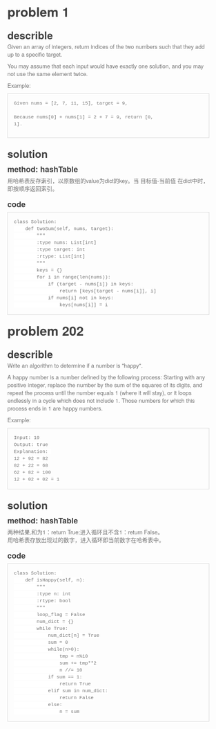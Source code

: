<html lang="en"><head>
    <meta charset="UTF-8">
    <title></title>
<style id="system" type="text/css">h1,h2,h3,h4,h5,h6,p,blockquote {    margin: 0;    padding: 0;}body {    font-family: "Helvetica Neue", Helvetica, "Hiragino Sans GB", Arial, sans-serif;    font-size: 13px;    line-height: 18px;    color: #737373;    margin: 10px 13px 10px 13px;}a {    color: #0069d6;}a:hover {    color: #0050a3;    text-decoration: none;}a img {    border: none;}p {    margin-bottom: 9px;}h1,h2,h3,h4,h5,h6 {    color: #404040;    line-height: 36px;}h1 {    margin-bottom: 18px;    font-size: 30px;}h2 {    font-size: 24px;}h3 {    font-size: 18px;}h4 {    font-size: 16px;}h5 {    font-size: 14px;}h6 {    font-size: 13px;}hr {    margin: 0 0 19px;    border: 0;    border-bottom: 1px solid #ccc;}blockquote {    padding: 13px 13px 21px 15px;    margin-bottom: 18px;    font-family:georgia,serif;    font-style: italic;}blockquote:before {    content:"C";    font-size:40px;    margin-left:-10px;    font-family:georgia,serif;    color:#eee;}blockquote p {    font-size: 14px;    font-weight: 300;    line-height: 18px;    margin-bottom: 0;    font-style: italic;}code, pre {    font-family: Monaco, Andale Mono, Courier New, monospace;}code {    background-color: #fee9cc;    color: rgba(0, 0, 0, 0.75);    padding: 1px 3px;    font-size: 12px;    -webkit-border-radius: 3px;    -moz-border-radius: 3px;    border-radius: 3px;}pre {    display: block;    padding: 14px;    margin: 0 0 18px;    line-height: 16px;    font-size: 11px;    border: 1px solid #d9d9d9;    white-space: pre-wrap;    word-wrap: break-word;}pre code {    background-color: #fff;    color:#737373;    font-size: 11px;    padding: 0;}@media screen and (min-width: 768px) {    body {        width: 748px;        margin:10px auto;    }}</style><style id="custom" type="text/css"></style></head>
<body marginheight="0"><h1>problem 1</h1>
<h2>describle</h2>
<p>Given an array of integers, return indices of the two numbers such that they add up to a specific target.

</p>
<p>You may assume that each input would have exactly one solution, and you may not use the same element twice.

</p>
<p>Example:

</p>
<pre><code>Given nums = [2, 7, 11, 15], target = 9,

Because nums[0] + nums[1] = 2 + 7 = 9,
return [0, 1].</code></pre>
<h2>solution</h2>
<h3>method: hashTable</h3>
<p>用哈希表反存索引，以原数组的value为dict的key。当 目标值-当前值 在dict中时，即按顺序返回索引。
</p>
<h3>code</h3>
<pre><code class="lang-python">class Solution:
    def twoSum(self, nums, target):
        """
        :type nums: List[int]
        :type target: int
        :rtype: List[int]
        """
        keys = {}
        for i in range(len(nums)):
            if (target - nums[i]) in keys:
                return [keys[target - nums[i]], i]
            if nums[i] not in keys:
                keys[nums[i]] = i</code></pre>
<h1>problem 202</h1>
<h2>describle</h2>
<p>Write an algorithm to determine if a number is "happy".

</p>
<p>A happy number is a number defined by the following process: Starting with any positive integer, replace the number by the sum of the squares of its digits, and repeat the process until the number equals 1 (where it will stay), or it loops endlessly in a cycle which does not include 1. Those numbers for which this process ends in 1 are happy numbers.

</p>
<p>Example: 
</p>
<pre><code>Input: 19
Output: true
Explanation: 
12 + 92 = 82
82 + 22 = 68
62 + 82 = 100
12 + 02 + 02 = 1</code></pre>
<h2>solution</h2>
<h3>method: hashTable</h3>
<p>两种结果,和为1：return True;进入循环且不含1：return False。<br>用哈希表存放出现过的数字，进入循环即当前数字在哈希表中。
</p>
<h3>code</h3>
<pre><code class="lang-python">class Solution:  
    def isHappy(self, n):
        """
        :type n: int
        :rtype: bool
        """
        loop_flag = False
        num_dict = {}
        while True:
            num_dict[n] = True
            sum = 0
            while(n&gt;0):
                tmp = n%10
                sum += tmp**2
                n //= 10
            if sum == 1:
                return True
            elif sum in num_dict:
                return False
            else:
                n = sum</code></pre>
</body></html>